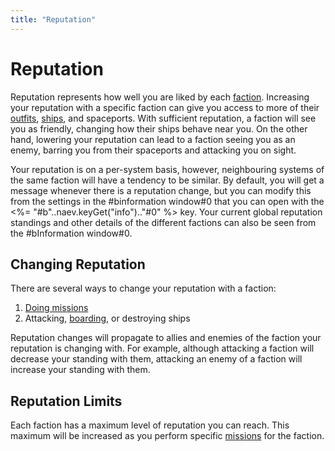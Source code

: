 ```yaml
---
title: "Reputation"
---
```

# Reputation

Reputation represents how well you are liked by each [faction](lore/factions).
Increasing your reputation with a specific faction can give you access to more of their [outfits](outfits), [ships](ships), and spaceports.
With sufficient reputation, a faction will see you as friendly, changing how their ships behave near you.
On the other hand, lowering your reputation can lead to a faction seeing you as an enemy, barring you from their spaceports and attacking you on sight.

Your reputation is on a per-system basis, however, neighbouring systems of the same faction will have a tendency to be similar.
By default, you will get a message whenever there is a reputation change, but you can modify this from the settings in the #binformation window#0 that you can open with the <%= "#b"..naev.keyGet("info").."#0" %> key.
Your current global reputation standings and other details of the different factions can also be seen from the #bInformation window#0.

## Changing Reputation

There are several ways to change your reputation with a faction:

1. [Doing missions](mechanics/missions)
1. Attacking, [boarding](mechanics/boarding), or destroying ships

Reputation changes will propagate to allies and enemies of the faction your reputation is changing with.
For example, although attacking a faction will decrease your standing with them, attacking an enemy of a faction will increase your standing with them.

## Reputation Limits

Each faction has a maximum level of reputation you can reach.
This maximum will be increased as you perform specific [missions](mechanics/missions) for the faction.
